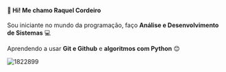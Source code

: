 #### 👏 Hi! Me chamo **Raquel Cordeiro** 
  Sou iniciante no mundo da programação, faço **Análise e Desenvolvimento de Sistemas** 💻
  
  Aprendendo a usar **Git e Github** e **algoritmos com Python** 😊
   
![1822899](https://github.com/user-attachments/assets/65d7d90d-8d0e-4665-99e1-896ab74d5c75)
